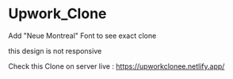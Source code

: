 # Upwork_Clone

Add "Neue Montreal" Font to see exact clone

this design is not responsive

Check this Clone on server live : https://upworkclonee.netlify.app/
